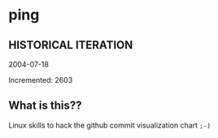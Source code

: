# ping

## HISTORICAL ITERATION
2004-07-18

Incremented: 2603

## What is this?? 
Linux skills to hack the github commit visualization chart `;-)`
